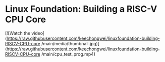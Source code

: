# Linux Foundation: Building a RISC-V CPU Core

[![Watch the video](https://raw.githubusercontent.com/keechongwei/linuxfoundation-building-RISCV-CPU-core
/main/media/thumbnail.jpg)](https://raw.githubusercontent.com/keechongwei/linuxfoundation-building-RISCV-CPU-core
/main/cpu_test_prog.mp4)



